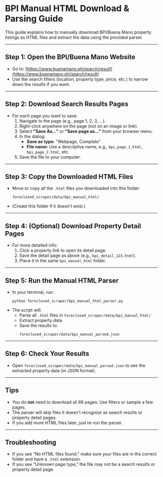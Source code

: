 # BPI Manual HTML Download & Parsing Guide

This guide explains how to manually download BPI/Buena Mano property listings as HTML files and extract the data using the provided parser.

---

## Step 1: Open the BPI/Buena Mano Website
- Go to: [https://www.buenamano.ph/search/result](https://www.buenamano.ph/search/result)
- Use the search filters (location, property type, price, etc.) to narrow down the results if you want.

---

## Step 2: Download Search Results Pages
- For each page you want to save:
  1. Navigate to the page (e.g., page 1, 2, 3, ...).
  2. Right-click anywhere on the page (not on an image or link).
  3. Select **"Save As..."** or **"Save page as..."** from your browser menu.
  4. In the dialog:
     - **Save as type:** "Webpage, Complete"
     - **File name:** Use a descriptive name, e.g., `bpi_page_1.html`, `bpi_page_2.html`, etc.
  5. Save the file to your computer.

---

## Step 3: Copy the Downloaded HTML Files
- Move or copy all the `.html` files you downloaded into this folder:
  ```
  foreclosed_scraper/data/bpi_manual_html/
  ```
- (Create this folder if it doesn't exist.)

---

## Step 4: (Optional) Download Property Detail Pages
- For more detailed info:
  1. Click a property link to open its detail page.
  2. Save the detail page as above (e.g., `bpi_detail_123.html`).
  3. Place it in the same `bpi_manual_html` folder.

---

## Step 5: Run the Manual HTML Parser
- In your terminal, run:
  ```
  python foreclosed_scraper/bpi_manual_html_parser.py
  ```
- The script will:
  - Parse all `.html` files in `foreclosed_scraper/data/bpi_manual_html/`
  - Extract property data
  - Save the results to:
    ```
    foreclosed_scraper/data/bpi_manual_parsed.json
    ```

---

## Step 6: Check Your Results
- Open `foreclosed_scraper/data/bpi_manual_parsed.json` to see the extracted property data (in JSON format).

---

## Tips
- You do **not** need to download all 86 pages. Use filters or sample a few pages.
- The parser will skip files it doesn't recognize as search results or property detail pages.
- If you add more HTML files later, just re-run the parser.

---

## Troubleshooting
- If you see "No HTML files found," make sure your files are in the correct folder and have a `.html` extension.
- If you see "Unknown page type," the file may not be a search results or property detail page. 